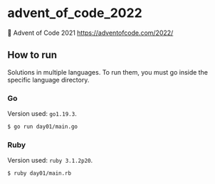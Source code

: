 # advent_of_code_2022

🎄 Advent of Code 2021 https://adventofcode.com/2022/

## How to run

Solutions in multiple languages. To run them, you must go inside the specific
language directory.

### Go

Version used: `go1.19.3`.

```sh
$ go run day01/main.go
```

### Ruby

Version used: `ruby 3.1.2p20`.

```sh
$ ruby day01/main.rb
```
